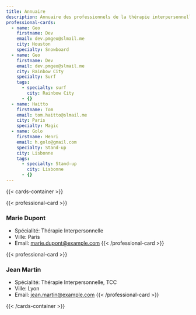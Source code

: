 ```yaml
---
title: Annuaire
description: Annuaire des professionnels de la thérapie interpersonnelle.
professional-cards:
  - name: Geo
    firstname: Dev
    email: dev.pmgeo@slmail.me
    city: Houston
    specialty: Snowboard
  - name: Geo
    firstname: Dev
    email: dev.pmgeo@slmail.me
    city: Rainbow City
    specialty: Surf
    tags:
      - specialty: surf
        city: Rainbow City
      - {}
  - name: Haitto
    firstname: Tom
    email: tom.haitto@slmail.me
    city: Paris
    specialty: Magic
  - name: Golo
    firstname: Henri
    email: h.golo@gmail.com
    specialty: Stand-up
    city: Lisbonne
    tags:
      - specialty: Stand-up
        city: Lisbonne
      - {}
---
```

{{< cards-container >}}

  {{< professional-card >}}
  ### Marie Dupont
  - Spécialité: Thérapie Interpersonnelle
  - Ville: Paris
  - Email: [marie.dupont@example.com](mailto:marie.dupont@example.com)
  {{< /professional-card >}}

  {{< professional-card >}}
  ### Jean Martin
  - Spécialité: Thérapie Interpersonnelle, TCC
  - Ville: Lyon
  - Email: [jean.martin@example.com](mailto:jean.martin@example.com)
  {{< /professional-card >}}

{{< /cards-container >}}
